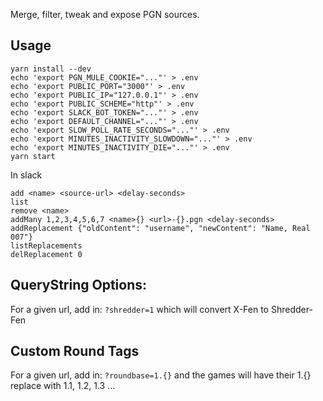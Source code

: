 Merge, filter, tweak and expose PGN sources.


## Usage

```
yarn install --dev
echo 'export PGN_MULE_COOKIE="..."' > .env
echo 'export PUBLIC_PORT="3000"' > .env
echo 'export PUBLIC_IP="127.0.0.1"' > .env
echo 'export PUBLIC_SCHEME="http"' > .env
echo 'export SLACK_BOT_TOKEN="..."' > .env
echo 'export DEFAULT_CHANNEL="..."' > .env
echo 'export SLOW_POLL_RATE_SECONDS="..."' > .env
echo 'export MINUTES_INACTIVITY_SLOWDOWN="..."' > .env
echo 'export MINUTES_INACTIVITY_DIE="..."' > .env
yarn start
```

In slack
```
add <name> <source-url> <delay-seconds>
list
remove <name>
addMany 1,2,3,4,5,6,7 <name>{} <url>-{}.pgn <delay-seconds>
addReplacement {"oldContent": "username", "newContent": "Name, Real 007"}
listReplacements
delReplacement 0
```


QueryString Options:
--------------------
For a given url, add in: `?shredder=1` which will convert X-Fen to Shredder-Fen

Custom Round Tags
--------------------
For a given url, add in: `?roundbase=1.{}` and the games will have their 1.{}
replace with 1.1, 1.2, 1.3 ...
